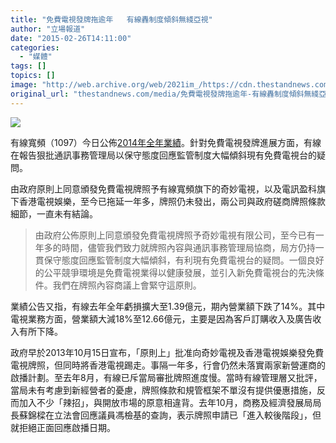 ```yaml
---
title: "免費電視發牌拖逾年   有線轟制度傾斜無綫亞視"
author: "立場報道"
date: "2015-02-26T14:11:00"
categories:
  - "媒體"
tags: []
topics: []
image: "http://web.archive.org/web/2021im_/https://cdn.thestandnews.com/media/photos/cache/icable-14_BpxcD_1200x0.png"
original_url: "thestandnews.com/media/免費電視發牌拖逾年-有線轟制度傾斜無綫亞視"
---
```

![](http://web.archive.org/web/2021im_/https://cdn.thestandnews.com/media/photos/cache/icable-14_BpxcD_1200x0.png)

有線寬頻（1097）今日公佈[2014年全年業績](http://web.archive.org/web/20210628151845/http://www.hkexnews.hk/listedco/listconews/sehk/2015/0226/LTN20150226071_C.pdf)。針對免費電視發牌進展方面，有線在報告狠批通訊事務管理局以保守態度回應監管制度大幅傾斜現有免費電視台的疑問。

由政府原則上同意頒發免費電視牌照予有線寬頻旗下的奇妙電視，以及電訊盈科旗下香港電視娛樂，至今已拖延一年多，牌照仍未發出，兩公司與政府磋商牌照條款細節，一直未有結論。

> 由政府公佈原則上同意頒發免費電視牌照予奇妙電視有限公司，至今已有一年多的時間，儘管我們致力就牌照內容與通訊事務管理局協商，局方仍持一貫保守態度回應監管制度大幅傾斜，有利現有免費電視台的疑問。一個良好的公平競爭環境是免費電視業得以健康發展，並引入新免費電視台的先決條件。我們在牌照內容商議上會緊守這原則。

業績公告又指，有線去年全年虧損擴大至1.39億元，期內營業額下跌了14%。其中電視業務方面，營業額大減18%至12.66億元，主要是因為客戶訂購收入及廣告收入有所下降。

政府早於2013年10月15日宣布，「原則上」批准向奇妙電視及香港電視娛樂發免費電視牌照，但同時將香港電視踢走。事隔一年多，行會仍然未落實兩家新營運商的啟播計劃。至去年8月，有線已斥當局審批牌照進度慢。當時有線管理層又批評，當局未有考慮到新經營者的憂慮，牌照條款和規管框架不單沒有提供優惠措施，反而加入不少「辣招」，與開放市場的原意相違背。去年10月，商務及經濟發展局局長蘇錦樑在立法會回應議員馮檢基的查詢，表示牌照申請已「進入較後階段」，但就拒絕正面回應啟播日期。